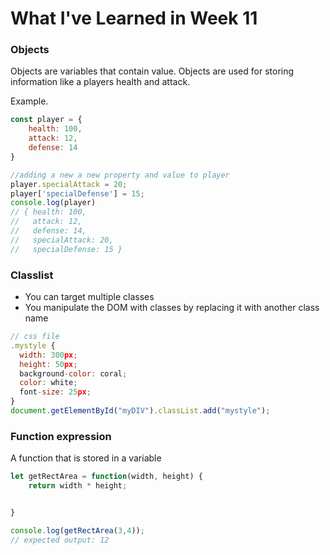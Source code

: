 # What I've Learned in Week 11

### Objects

Objects are variables that contain value. Objects are used for storing information like a players health and attack.

Example.
```javascript 
const player = {
    health: 100,
    attack: 12,
    defense: 14
}

//adding a new a new property and value to player
player.specialAttack = 20;
player['specialDefense'] = 15;
console.log(player)
// { health: 100,
//   attack: 12,
//   defense: 14,
//   specialAttack: 20,
//   specialDefense: 15 }

```

### Classlist

- You can target multiple classes 
- You manipulate the DOM with classes by replacing it with another class name 

```javascript
// css file
.mystyle {
  width: 300px;
  height: 50px;
  background-color: coral;
  color: white;
  font-size: 25px;
}
document.getElementById("myDIV").classList.add("mystyle");

```

### Function expression

A function that is stored in a variable

```javascript
let getRectArea = function(width, height) {
    return width * height;


}

console.log(getRectArea(3,4));
// expected output: 12

```


